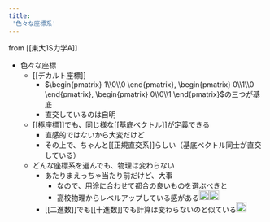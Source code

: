 ```yaml
---
title:
 '色々な座標系'
---
```


from [[東大1S力学A]]
- 色々な座標
    - [[デカルト座標]]
        - $\begin{pmatrix} 1\\0\\0 \end{pmatrix}, \begin{pmatrix} 0\\1\\0 \end{pmatrix}, \begin{pmatrix} 0\\0\\1 \end{pmatrix}$の三つが基底
        - 直交しているのは自明
    - [[極座標]]でも、同じ様な[[基底ベクトル]]が定義できる
        - 直感的ではないから大変だけど
        - その上で、ちゃんと[[正規直交系]]らしい（基底ベクトル同士が直交している）
    - どんな座標系を選んでも、物理は変わらない
        - あたりまえっちゃ当たり前だけど、大事
            - なので、用途に合わせて都合の良いものを選ぶべきと
            - 高校物理からレベルアップしている感がある<img src='https://scrapbox.io/api/pages/blu3mo-public/blu3mo/icon' alt='blu3mo.icon' height="19.5"/><img src='https://scrapbox.io/api/pages/blu3mo-public/blu3mo/icon' alt='blu3mo.icon' height="19.5"/>
        - [[二進数]]でも[[十進数]]でも計算は変わらないのと似ている<img src='https://scrapbox.io/api/pages/blu3mo-public/blu3mo/icon' alt='blu3mo.icon' height="19.5"/>